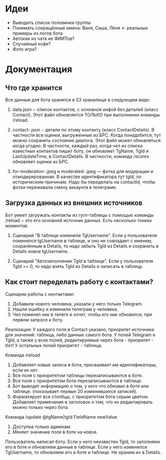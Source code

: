 ﻿# Идеи

* Выводить список половинки группы
* Понимать сокращённые имена: Ваня, Саша, Лёня ← реальные примеры из логов бота
* Автокик из чата не ФИИТов?
* Случайный кофе?
* Фото игра?

# Документация

## Что где хранится

Все данные для бота хранятся в S3 хранилище в следующем виде:

1. data.json − список контактов, с основной инфой без деталей (класс Contact).
   Этот файл обновляется ТОЛЬКО при выполнении команды /reload.

2. contact-<contactId>.json − детали по этому контакту (класс ContactDetails).
   В частности все оценки, выгруженные из БРС.
   Когда понадобится, тут можно сохранять состояние диалога.
   Этот файл может обновляться когда угодно.
   В частности, каждый раз, когда чел из списка известных контактов пишет боту, он обновляет TgName, TgId и
   LastUpdateTime, в ContactDetails.
   В частности, команда /scores обновляет оценки из БРС.

3. for-moderation-<tgId>.jpeg и moderated-<tgId>.jpeg — фотка для модерации и отмодерированная.
   В качестве идентификатора тут tgId, по историческим причинам. Надо бы переделать на contactId,
   чтобы фотки переживали смену аккаунта в телеграме.

## Загрузка данных из внешних источников

Бот умеет загружать контакты из гугл-таблицы с помощью команды /reload − это его основной источник данных.
Есть несколько тонких моментов:

1. Сценарий "В таблице изменили TgUsername".
   Если у пользователя поменялся tgUsername в таблице, и оно не совпадает с именем,
   сохранённым в Details, то надо забыть TgId из Details и сохранить в Details новое tgUsername.

2. Сценарий "Автозаполнение TgId в таблице". Если у пользователя TgId == 0, то надо взять TgId из Details и записать в таблицу.

##  Как стоит переделать работу с контактами?

Сценарии работы с контактами:

1. Добавили нового человека, указали у него только Telegram.
2. Нашли ошибку и изменили телеграм у человека.
3. Чел поменял ник в телеге и хочет, чтобы его ник обновился, при первом запросе к боту.

Реализация:
У каждого поля в Contact указано, приоритет источника для значений: таблица, либо данные самого бота.
У полей Telegram и TgId, а также у всех полей, редактируемый через бота - приоритет - бот!
У остальных полей приоритет - таблица.

Команда /reload
1. Добавляет новые записи в бота, присваивает им идентификаторы, если их нет.
2. Все поля с приоритетом таблицы перезаписываются в боте.
3. Все поля с приоритетом бота перезаписываются в таблице.
4. Бот выводит информацию о том, у кого что обновил в боте или таблице. (показывает первые 20 изменившихся записей).
5. Форматирует все столбцы, с приоритетом бота серым цветом. Добавляет примечание в заголовок о том, что их редактировать можно только через бота.

Команда /update @tgName|tgId FieldName newValue
1. Доступна только админам.
2. Меняет значение поля в боте на новое.

Пользователь написал боту.
Если у него неизвестен TgId, то заполняем его в боте и обновляем данные в таблице.
Если у него изменился TgUsername, то обновляем его в боте и таблице.
Не храним их в Details.
